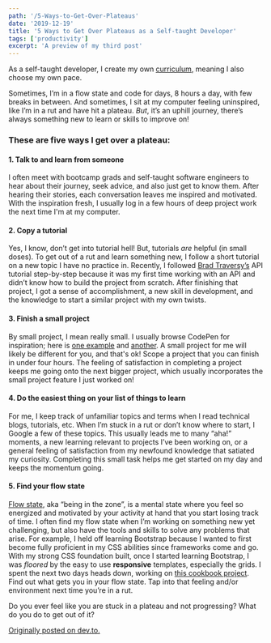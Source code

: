 ```yaml
---
path: '/5-Ways-to-Get-Over-Plateaus'
date: '2019-12-19'
title: '5 Ways to Get Over Plateaus as a Self-taught Developer'
tags: ['productivity']
excerpt: 'A preview of my third post'
---
```


As a self-taught developer, I create my own [curriculum](https://github.com/sophi-li/OKRs-self-learning), meaning I also choose my own pace.

Sometimes, I’m in a flow state and code for days, 8 hours a day, with few breaks in between. And sometimes, I sit at my computer feeling uninspired, like I’m in a rut and have hit a plateau. _But_, it’s an uphill journey, there’s always something new to learn or skills to improve on!

### These are five ways I get over a plateau:

#### 1. Talk to and learn from someone

I often meet with bootcamp grads and self-taught software engineers to hear about their journey, seek advice, and also just get to know them. After hearing their stories, each conversation leaves me inspired and motivated. With the inspiration fresh, I usually log in a few hours of deep project work the next time I'm at my computer.

#### 2. Copy a tutorial

Yes, I know, don’t get into tutorial hell! But, tutorials _are_ helpful (in small doses). To get out of a rut and learn something new, I follow a short tutorial on a new topic I have no practice in. Recently, I followed [Brad Traversy’s](https://www.udemy.com/course/modern-javascript-from-the-beginning/) API tutorial step-by-step because it was my first time working with an API and didn’t know how to build the project from scratch. After finishing that project, I got a sense of accomplishment, a new skill in development, and the knowledge to start a similar project with my own twists.

#### 3. Finish a small project

By small project, I mean really small. I usually browse CodePen for inspiration; here is [one example](https://codepen.io/FlorinPop17/pen/JjPvJzz) and [another](https://codepen.io/kathykato/pen/gOOjgmP). A small project for me will likely be different for you, and that's ok! Scope a project that you can finish in under four hours. The feeling of satisfaction in completing a project keeps me going onto the next bigger project, which usually incorporates the small project feature I just worked on!

#### 4. Do the easiest thing on your list of things to learn

For me, I keep track of unfamiliar topics and terms when I read technical blogs, tutorials, etc. When I’m stuck in a rut or don’t know where to start, I Google a few of these topics. This usually leads me to many “aha!” moments, a new learning relevant to projects I’ve been working on, or a general feeling of satisfaction from my newfound knowledge that satiated my curiosity. Completing this small task helps me get started on my day and keeps the momentum going.

#### 5. Find your flow state

[Flow state](<https://en.wikipedia.org/wiki/Flow_(psychology)>), aka “being in the zone”, is a mental state where you feel so energized and motivated by your activity at hand that you start losing track of time. I often find my flow state when I’m working on something new yet challenging, but also have the tools and skills to solve any problems that arise. For example, I held off learning Bootstrap because I wanted to first become fully proficient in my CSS abilities since frameworks come and go. With my strong CSS foundation built, once I started learning Bootstrap, I was _floored_ by the easy to use **responsive** templates, especially the grids. I spent the next two days heads down, working on [this cookbook project](https://github.com/sophi-li/cookbook). Find out what gets you in your flow state. Tap into that feeling and/or environment next time you’re in a rut.

Do you ever feel like you are stuck in a plateau and not progressing? What do you do to get out of it?

[Originally posted on dev.to.](https://dev.to/sophia_wyl/5-ways-to-get-over-plateaus-as-a-self-taught-developer-4kj9)
